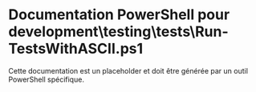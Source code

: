 # Documentation PowerShell pour development\testing\tests\Run-TestsWithASCII.ps1

Cette documentation est un placeholder et doit être générée par un outil PowerShell spécifique.
